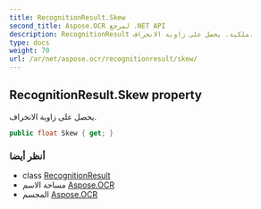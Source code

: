 ```yaml
---
title: RecognitionResult.Skew
second_title: Aspose.OCR لمرجع .NET API
description: RecognitionResult ملكية. يحصل على زاوية الانحراف.
type: docs
weight: 70
url: /ar/net/aspose.ocr/recognitionresult/skew/
---
```

## RecognitionResult.Skew property

يحصل على زاوية الانحراف.

```csharp
public float Skew { get; }
```

### أنظر أيضا

* class [RecognitionResult](../)
* مساحة الاسم [Aspose.OCR](../../recognitionresult/)
* المجسم [Aspose.OCR](../../../)


